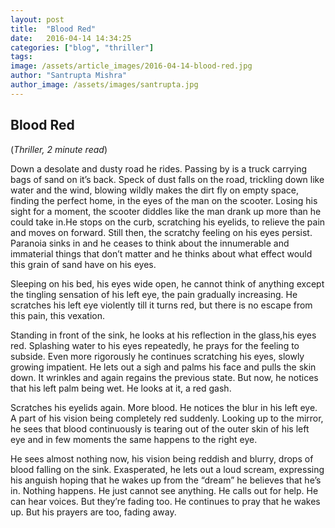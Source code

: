 ```yaml
---
layout: post
title:  "Blood Red"
date:   2016-04-14 14:34:25
categories: ["blog", "thriller"]
tags: 
image: /assets/article_images/2016-04-14-blood-red.jpg
author: "Santrupta Mishra"
author_image: /assets/images/santrupta.jpg
---
```

<h2>Blood Red</h2>
(<i>Thriller, 2 minute read</i>)<br>
<p>Down a desolate and dusty road he rides. Passing by is a truck carrying bags of sand on it’s back. Speck of dust falls on the road, trickling down like water and the wind, blowing wildly makes the dirt fly on empty space, finding the perfect home, in the eyes of the man on the scooter. Losing his sight for a moment, the scooter diddles like the man drank up more than he could take in.He stops on the curb, scratching his eyelids, to relieve the pain and moves on forward. Still then, the scratchy feeling on his eyes persist. Paranoia sinks in and he ceases to think about the innumerable and immaterial things that don’t matter and he thinks about what effect would this grain of sand have on his eyes.</p>
<p>Sleeping on his bed, his eyes wide open, he cannot think of anything except the tingling sensation of his left eye, the pain gradually increasing. He scratches his left eye violently till it turns red, but there is no escape from this pain, this vexation.</p>
<p>Standing in front of the sink, he looks at his reflection in the glass,his eyes red. Splashing water to his eyes repeatedly, he prays for the feeling to subside. Even more rigorously he continues scratching his eyes, slowly growing impatient. He lets out a sigh and palms his face and pulls the skin down. It wrinkles and again regains the previous state. But now, he notices that his left palm being wet. He looks at it, a red gash.</p>
<p>Scratches his eyelids again. More blood. He notices the blur in his left eye. A part of his vision being completely red suddenly. Looking up to the mirror, he sees that blood continuously is tearing out of the outer skin of his left eye and in few moments the same happens to the right eye.</p>
<p>He sees almost nothing now, his vision being reddish and blurry, drops of blood falling on the sink. Exasperated, he lets out a loud scream, expressing his anguish hoping that he wakes up from the “dream” he believes that he’s in. Nothing happens. He just cannot see anything. He calls out for help. He can hear voices. But they’re fading too. He continues to pray that he wakes up. But his prayers are too, fading away. </p>
